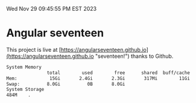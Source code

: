 Wed Nov 29 09:45:55 PM EST 2023

# Angular seventeen


This project is live at [https://angularseventeen.github.io](https://angularseventeen.github.io "seventeen!") thanks to Github.

```bash
System Memory
               total        used        free      shared  buff/cache   available
Mem:            15Gi       2.4Gi       2.3Gi       317Mi        11Gi        12Gi
Swap:          8.0Gi          0B       8.0Gi
System Storage
484M	.
